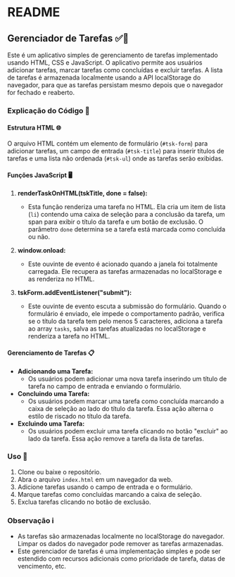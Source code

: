 # README

## Gerenciador de Tarefas ✅📝

Este é um aplicativo simples de gerenciamento de tarefas implementado usando HTML, CSS e JavaScript. O aplicativo permite aos usuários adicionar tarefas, marcar tarefas como concluídas e excluir tarefas. A lista de tarefas é armazenada localmente usando a API localStorage do navegador, para que as tarefas persistam mesmo depois que o navegador for fechado e reaberto.

### Explicação do Código 🧩

#### Estrutura HTML 🌐

O arquivo HTML contém um elemento de formulário (`#tsk-form`) para adicionar tarefas, um campo de entrada (`#tsk-title`) para inserir títulos de tarefas e uma lista não ordenada (`#tsk-ul`) onde as tarefas serão exibidas.

#### Funções JavaScript 🖥️

1. **renderTaskOnHTML(tskTitle, done = false):**

   - Esta função renderiza uma tarefa no HTML. Ela cria um item de lista (`li`) contendo uma caixa de seleção para a conclusão da tarefa, um span para exibir o título da tarefa e um botão de exclusão. O parâmetro `done` determina se a tarefa está marcada como concluída ou não.

2. **window.onload:**

   - Este ouvinte de evento é acionado quando a janela foi totalmente carregada. Ele recupera as tarefas armazenadas no localStorage e as renderiza no HTML.

3. **tskForm.addEventListener("submit"):**
   - Este ouvinte de evento escuta a submissão do formulário. Quando o formulário é enviado, ele impede o comportamento padrão, verifica se o título da tarefa tem pelo menos 5 caracteres, adiciona a tarefa ao array `tasks`, salva as tarefas atualizadas no localStorage e renderiza a tarefa no HTML.

#### Gerenciamento de Tarefas 📋

- **Adicionando uma Tarefa:**
  - Os usuários podem adicionar uma nova tarefa inserindo um título de tarefa no campo de entrada e enviando o formulário.
- **Concluindo uma Tarefa:**
  - Os usuários podem marcar uma tarefa como concluída marcando a caixa de seleção ao lado do título da tarefa. Essa ação alterna o estilo de riscado no título da tarefa.
- **Excluindo uma Tarefa:**
  - Os usuários podem excluir uma tarefa clicando no botão "excluir" ao lado da tarefa. Essa ação remove a tarefa da lista de tarefas.

### Uso 🚀

1. Clone ou baixe o repositório.
2. Abra o arquivo `index.html` em um navegador da web.
3. Adicione tarefas usando o campo de entrada e o formulário.
4. Marque tarefas como concluídas marcando a caixa de seleção.
5. Exclua tarefas clicando no botão de exclusão.

### Observação ℹ️

- As tarefas são armazenadas localmente no localStorage do navegador. Limpar os dados do navegador pode remover as tarefas armazenadas.
- Este gerenciador de tarefas é uma implementação simples e pode ser estendido com recursos adicionais como prioridade de tarefa, datas de vencimento, etc.
